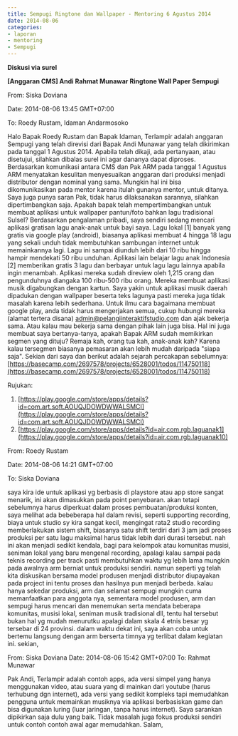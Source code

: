 ```yaml
---
title: Sempugi Ringtone dan Wallpaper - Mentoring 6 Agustus 2014
date: 2014-08-06
categories:
- laporan
- mentoring
- Sempugi
---
```


**Diskusi via surel**

**[Anggaran CMS] Andi Rahmat Munawar Ringtone Wall Paper Sempugi**

From: Siska Doviana 

Date: 2014-08-06 13:45 GMT+07:00 

To: Roedy Rustam, Idaman Andarmosoko

Halo Bapak Roedy Rustam dan Bapak Idaman, 
Terlampir adalah anggaran Sempugi yang telah direvisi dari Bapak Andi Munawar yang telah dikirimkan pada tanggal 1 Agustus 2014. Apabila telah dikaji, ada pertanyaan, atau disetujui, silahkan dibalas surel ini agar dananya dapat diproses. Berdasarkan komunikasi antara CMS dan Pak ARM pada tanggal 1 Agustus ARM menyatakan kesulitan menyesuaikan anggaran dari produksi menjadi distributor dengan nominal yang sama. Mungkin hal ini bisa dikomunikasikan pada mentor karena itulah gunanya mentor, untuk ditanya. 
Saya juga punya saran Pak, tidak harus dilaksanakan sarannya, silahkan dipertimbangkan saja. Apakah bapak telah mempertimbangkan untuk membuat aplikasi untuk wallpaper pantun/foto bahkan lagu tradisional Sulsel? Berdasarkan pengalaman pribadi, saya sendiri sedang mencari aplikasi gratisan lagu anak-anak untuk bayi saya. 
Lagu lokal [1] banyak yang gratis via google play (android), biasanya aplikasi membuat 4 hingga 18 lagu yang sekali unduh tidak membutuhkan sambungan internet untuk memainkannya lagi. Lagu ini sampai diunduh lebih dari 10 ribu hingga hampir mendekati 50 ribu unduhan. 
Aplikasi lain belajar lagu anak Indonesia [2] memberikan gratis 3 lagu dan berbayar untuk lagu lagu lainnya apabila ingin menambah. Aplikasi mereka sudah direview oleh 1,215 orang dan pengunduhnya diangaka 100 ribu-500 ribu orang. Mereka membuat aplikasi musik digabungkan dengan kartun. Saya yakin untuk aplikasi musik daerah dipadukan dengan wallpaper beserta teks lagunya pasti mereka juga tidak masalah karena lebih sederhana. 
Untuk ilmu cara bagaimana membuat google play, anda tidak harus mengerjakan semua, cukup hubungi mereka (alamat tertera disana) admin@pelangiinteraktifstudio.com dan ajak bekerja sama. Atau kalau mau bekerja sama dengan pihak lain juga bisa. 
Hal ini juga membuat saya bertanya-tanya, apakah Bapak ARM sudah memikirkan segmen yang dituju? Remaja kah, orang tua kah, anak-anak kah? Karena kalau tersegmen biasanya pemasaran akan lebih mudah daripada "siapa saja". 
Sekian dari saya dan berikut adalah sejarah percakapan sebelumnya: [https://basecamp.com/2697578/projects/6528001/todos/114750118](https://basecamp.com/2697578/projects/6528001/todos/114750118) 

Rujukan:

1. [https://play.google.com/store/apps/details?id=com.art.soft.AOUQJDOWDWWALSMCI](https://play.google.com/store/apps/details?id=com.art.soft.AOUQJDOWDWWALSMCI)
2. [https://play.google.com/store/apps/details?id=air.com.rgb.laguanak1](https://play.google.com/store/apps/details?id=air.com.rgb.laguanak10)

From: Roedy Rustam 

Date: 2014-08-06 14:21 GMT+07:00 

To: Siska Doviana

saya kira ide untuk aplikasi yg berbasis di playstore atau app store sangat menarik, ini akan dimasukkan pada point penyebaran. akan tetapi sebelumnya harus diperkuat dalam proses pembuatan/produksi konten, saya melihat ada bebeberapa hal dalam revisi, seperti supporting recording, biaya untuk studio sy kira sangat kecil, mengingat rata2 studio recording memberlakukan sistem shift, biasanya satu shift terdiri dari 3 jam jadi proses produksi per satu lagu maksimal harus tidak lebih dari durasi tersebut. nah ini akan menjadi sedikit kendala, bagi para kelompok atau komunitas musisi, seniman lokal yang baru mengenal recording, apalagi kalau sampai pada teknis recording per track pasti membutuhkan waktu yg lebih lama mungkin pada awalnya arm berniat untuk produksi sendiri. namun seperti yg telah kita diskusikan bersama model produsen menjadi distributor diupayakan pada project ini tentu proses dan hasilnya pun menjadi berbeda. kalau hanya sekedar produksi, arm dan selamat sempugi mungkin cuma memanfaatkan para anggota nya, sementara model produsen, arm dan sempugi harus mencari dan menemukan serta mendata beberapa komunitas, musisi lokal, seniman musik tradisional dll, tentu hal tersebut bukan hal yg mudah menurutku apalagi dalam skala 4 etnis besar yg tersebar di 24 provinsi. dalam waktu dekat ini, saya akan coba untuk bertemu langsung dengan arm berserta timnya yg terlibat dalam kegiatan ini. 
sekian,

From: Siska Doviana 
Date: 2014-08-06 15:42 GMT+07:00 
To: Rahmat Munawar

Pak Andi, 
Terlampir adalah contoh apps, ada versi simpel yang hanya menggunakan video, atau suara yang di mainkan dari youtube (harus terhubung dgn internet), ada versi yang sedikit kompleks tapi memudahkan pengguna untuk memainkan musiknya via aplikasi berbasiskan game dan bisa digunakan luring (luar jaringan, tanpa harus internet). Saya sarankan dipikirkan saja dulu yang baik. Tidak masalah juga fokus produksi sendiri untuk contoh contoh awal agar memudahkan. 
Salam,
